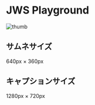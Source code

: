 # JWS Playground

![thumb](https://github.com/user-attachments/assets/d43cd9d9-4d69-41bd-8a29-0b4dc56e96ae)

## サムネサイズ

640px × 360px

## キャプションサイズ

1280px × 720px
